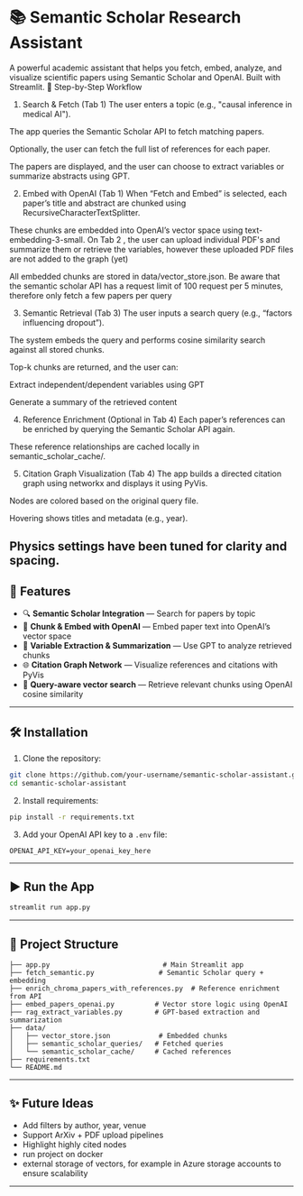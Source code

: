 # 📚 Semantic Scholar Research Assistant

A powerful academic assistant that helps you fetch, embed, analyze, and visualize scientific papers using Semantic Scholar and OpenAI. Built with Streamlit.
🔁 Step-by-Step Workflow
1. Search & Fetch (Tab 1)
The user enters a topic (e.g., "causal inference in medical AI").

The app queries the Semantic Scholar API to fetch matching papers.

Optionally, the user can fetch the full list of references for each paper.

The papers are displayed, and the user can choose to extract variables or summarize abstracts using GPT.

2. Embed with OpenAI (Tab 1)
When “Fetch and Embed” is selected, each paper’s title and abstract are chunked using RecursiveCharacterTextSplitter.

These chunks are embedded into OpenAI’s vector space using text-embedding-3-small.
On Tab 2 , the user can upload  individual PDF's and summarize them or retrieve the variables, however these uploaded PDF files are not added to the graph (yet)

All embedded chunks are stored in data/vector_store.json.
Be aware that the semantic scholar API has a request limit of 100 request per 5 minutes, therefore only fetch a few papers per query

3. Semantic Retrieval (Tab 3)
The user inputs a search query (e.g., “factors influencing dropout”).

The system embeds the query and performs cosine similarity search against all stored chunks.

Top-k chunks are returned, and the user can:

Extract independent/dependent variables using GPT

Generate a summary of the retrieved content

4. Reference Enrichment (Optional in Tab 4)
Each paper’s references can be enriched by querying the Semantic Scholar API again.

These reference relationships are cached locally in semantic_scholar_cache/.

5. Citation Graph Visualization (Tab 4)
The app builds a directed citation graph using networkx and displays it using PyVis.

Nodes are colored based on the original query file.

Hovering shows titles and metadata (e.g., year).

Physics settings have been tuned for clarity and spacing.
---

## 🚀 Features

- 🔍 **Semantic Scholar Integration** — Search for papers by topic
- 📄 **Chunk & Embed with OpenAI** — Embed paper text into OpenAI’s vector space
- 🧠 **Variable Extraction & Summarization** — Use GPT to analyze retrieved chunks
- 🌐 **Citation Graph Network** — Visualize references and citations with PyVis
- 🧠 **Query-aware vector search** — Retrieve relevant chunks using OpenAI cosine similarity

---

## 🛠 Installation

1. Clone the repository:

```bash
git clone https://github.com/your-username/semantic-scholar-assistant.git
cd semantic-scholar-assistant
```

2. Install requirements:

```bash
pip install -r requirements.txt
```

3. Add your OpenAI API key to a `.env` file:

```env
OPENAI_API_KEY=your_openai_key_here
```

---

## ▶️ Run the App

```bash
streamlit run app.py
```

---

## 📁 Project Structure

```text
├── app.py                            # Main Streamlit app
├── fetch_semantic.py                # Semantic Scholar query + embedding
├── enrich_chroma_papers_with_references.py  # Reference enrichment from API
├── embed_papers_openai.py          # Vector store logic using OpenAI
├── rag_extract_variables.py        # GPT-based extraction and summarization
├── data/
│   ├── vector_store.json            # Embedded chunks
│   ├── semantic_scholar_queries/   # Fetched queries
│   └── semantic_scholar_cache/     # Cached references
├── requirements.txt
└── README.md
```

---

## ✨ Future Ideas

- Add filters by author, year, venue
- Support ArXiv + PDF upload pipelines
- Highlight highly cited nodes
- run project on docker 
-  external storage of vectors, for example in Azure storage accounts to ensure scalability

---
